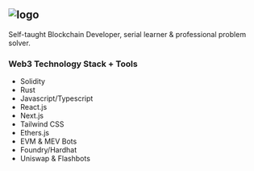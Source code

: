 ## ![logo](https://github.com/RScro/rscro/assets/142670217/50a7e380-7900-4a96-932b-7d9ec0fcaee1)


Self-taught Blockchain Developer, serial learner & professional problem solver.

### Web3 Technology Stack + Tools
- Solidity
- Rust
- Javascript/Typescript
- React.js
- Next.js
- Tailwind CSS
- Ethers.js
- EVM & MEV Bots
- Foundry/Hardhat
- Uniswap & Flashbots
